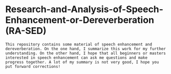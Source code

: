 # Research-and-Analysis-of-Speech-Enhancement-or-Dereverberation (RA-SED)
`This repository contains some material of speech enhancement and dereverberation. On the one hand, I summarize this work for my further understanding. On the other hand, I hope that all beginners or masters interested in speech enhancement can ask me questions and make progress together. A lot of my summary is not very good, I hope you put forward corrections!`
